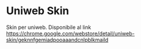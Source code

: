 # Uniweb Skin
Skin per uniweb.
Disponibile al link https://chrome.google.com/webstore/detail/uniweb-skin/geknnfgemiadpooaaandcnlpblkmaild